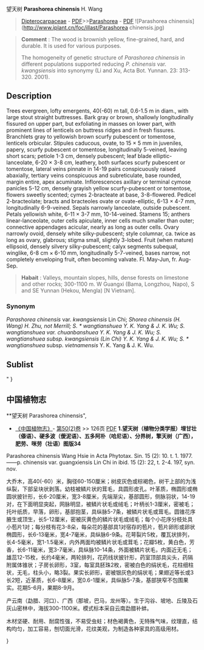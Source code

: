 望天树 **Parashorea chinensis** H. Wang

> [Dipterocarpaceae](http://www.iplant.cn/info/Dipterocarpaceae?t=foc) - [PDF](http://www.iplant.cn/foc/pdf/Dipterocarpaceae.pdf)>>[Parashorea](http://www.iplant.cn/info/Parashorea?t=foc) - [PDF](http://www.iplant.cn/foc/pdf/Parashorea.pdf)
![Parashorea chinensis](http://www.iplant.cn/foc/illast/Parashorea chinensis.jpg)


> **Comment** : 
> The wood is brownish yellow, fine-grained, hard, and durable. It is used for various purposes.
>
> The homogeneity of genetic structure of *Parashorea chinensis* in different populations supported reducing *P. chinensis* var. *kwangsiensis* into synonymy (Li and Xu, Acta Bot. Yunnan. 23: 313-320. 2001).

## Description

Trees evergreen, lofty emergents, 40(-60) m tall, 0.6-1.5 m in diam., with large stout straight buttresses. Bark gray or brown, shallowly longitudinally fissured on upper part, but exfoliating in masses on lower part, with prominent lines of lenticels on buttress ridges and in fresh fissures. Branchlets gray to yellowish brown scurfy pubescent or tomentose, lenticels orbicular. Stipules caducous, ovate, to 15 × 5 mm in juveniles, papery, scurfy pubescent or tomentose, longitudinally 5-veined, leaving short scars; petiole 1-3 cm, densely pubescent; leaf blade elliptic-lanceolate, 6-20 × 3-8 cm, leathery, both surfaces scurfy pubescent or tomentose, lateral veins pinnate in 14-19 pairs conspicuously raised abaxially, tertiary veins conspicuous and subreticulate, base rounded, margin entire, apex acuminate. Inflorescences axillary or terminal cymose panicles 5-12 cm, densely grayish yellow scurfy-pubescent or tomentose, flowers sweetly scented; cymes 2-bracteate at base, 3-8-flowered. Pedicel 2-bracteolate; bracts and bracteoles ovate or ovate-elliptic, 6-13 × 4-7 mm, longitudinally 6-9-veined. Sepals narrowly lanceolate, outside pubescent. Petals yellowish white, 6-11 × 3-7 mm, 10-14-veined. Stamens 15; anthers linear-lanceolate, outer cells apiculate, inner cells much smaller than outer; connective appendages acicular, nearly as long as outer cells. Ovary narrowly ovoid, densely white silky-pubescent; style columnar, ca. twice as long as ovary, glabrous; stigma small, slightly 3-lobed. Fruit (when mature) ellipsoid, densely silvery silky-pubescent; calyx segments subequal, winglike, 6-8 cm × 6-10 mm, longitudinally 5-7-veined, bases narrow, not completely enveloping fruit, often becoming valvate. Fl. May-Jun, fr. Aug-Sep.


> **Habait** : 
> Valleys, mountain slopes, hills, dense forests on limestone and other rocks; 300-1100 m. W Guangxi (Bama, Longzhou, Napo), S and SE Yunnan (Hekou, Mengla) [N Vietnam].

### Synonym
*Parashorea chinensis* var. *kwangsiensis* Lin Chi; *Shorea **chinensis* (H. Wang) H. Zhu, not Merrill; *S.* * wangtianshuea* Y. K. Yang & J. K. Wu; *S. wangtianshuea* var. *chuanbanshuea* Y. K. Yang & J. K. Wu; *S. wangtianshuea* subsp. *kwangsiensis* (Lin Chi) Y. K. Yang & J. K. Wu; *S.* * wangtianshuea* subsp. *vietnamensis* Y. K. Yang & J. K. Wu.


## Sublist
"
}
## 中国植物志



**望天树 Parashorea chinensis",


* [《中国植物志》](http://www.iplant.cn/frps)- [第50(2)卷](http://www.iplant.cn/frps/vol/50(2)) >> 126页 [PDF](http://www.iplant.cn/frps/pdf/50(2)/126.PDF)
**1.望天树（植物分类学报）埋甘壮（傣语）、硬多波（僾泥语）、五多阿朴（哈尼语）、分界树，擎天树（广西），肥劳、咪劳（壮语）图版34**

Parashorea chinensis Wang Hsie in Acta Phytotax. Sin. 15 (2): 10. t. 1. 1977.——p. chinensis var. guangxiensis Lin Chi in ibid. 15 (2): 22, t. 2-4. 197, syn. nov.

大乔木，高40(-60）米，胸径60-150厘米；树皮灰色或棕褐色，树干上部的为浅纵裂，下部呈块状剥落。幼枝被鳞片状的茸毛，具圆形皮孔。叶革质，椭圆形或椭圆状披针形，长6-20厘米，宽3-8厘米，先端渐尖，基部圆形，侧脉羽状，14-19对，在下面明显突起，网脉明显，被鳞片状毛或绒毛；叶柄长1-3厘米，密被毛；托叶纸质，早落，卵形，基部抱茎，具纵脉5-7条，被鳞片状毛或茸毛。圆锥花序腋生或顶生，长5-12厘米，密被灰黄色的鳞片状毛或绒毛；每个小花序分枝处具小苞片1对；每分枝有花3-8朵，每朵花的基部具1对宿存的苞片，苞片卵形或卵状椭圆形，长6-13毫米，宽4-7毫米，具纵脉6-9条。花萼裂片5枚，覆瓦状排列，长4-5毫米，宽1-1.5毫米，内外两面均被鳞片状毛或茸毛；花瓣5枚，黄白色，芳香，长6-11毫米，宽3-7毫米，具纵脉10-14条，外面被鳞片状毛，内面近无毛；雄蕊12-15枚，长约4毫米，两轮排列，花药线状披针形，药室顶部具尖头，药隔附属体锥状；子房长卵形，3室，每室具胚珠2枚，密被白色的绢状毛，花柱细柱状，无毛，柱头小，略3裂。果实长卵形，密被银灰色的绢状毛；果翅近等长或3长2短，近革质，长6-8厘米，宽0.6-1厘米，具纵脉5-7条，基部狭窄不包围果实。花期5-6月，果期8-9月。

产云南（勐腊、河口）、广西（那坡，巴马，龙州等）。生于沟谷、坡地、丘陵及石灰山密林中，海拔300-1100米。模式标本采自云南勐腊补蚌。

木材坚硬、耐用、耐腐性强，不易受虫蛀；材色褐黄色，无特殊气味，纹理直，结构均匀，加工容易，刨切面光滑，花纹美观，为制造各种家具的高级用材。



}